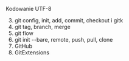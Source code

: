 Kodowanie UTF-8

3.	git config, init, add, commit, checkout i gitk
4.	git tag, branch, merge
5.	git flow
4.	git init --bare, remote, push, pull, clone
5.	GitHub
6.	GitExtensions
